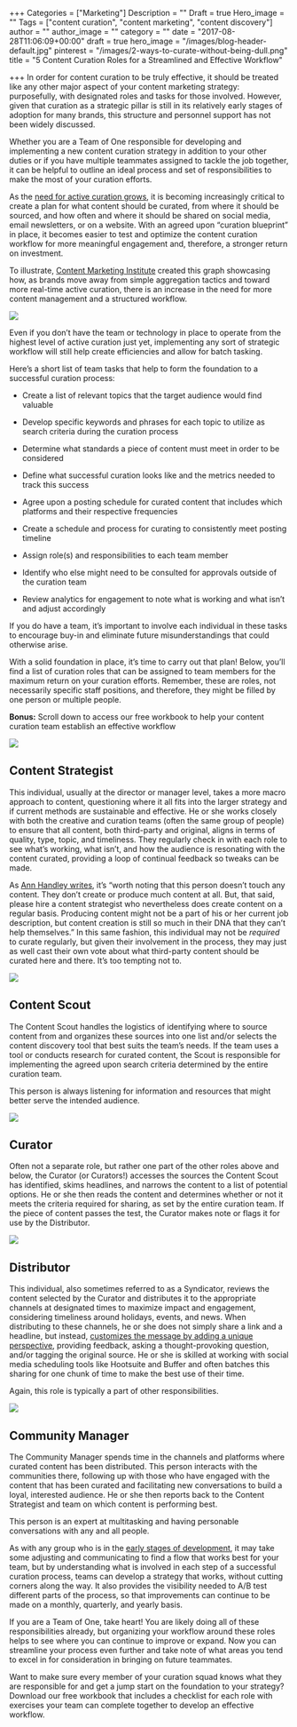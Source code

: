 +++
Categories = ["Marketing"]
Description = ""
Draft = true
Hero_image = ""
Tags = ["content curation", "content marketing", "content discovery"]
author = ""
author_image = ""
category = ""
date = "2017-08-28T11:06:09+00:00"
draft = true
hero_image = "/images/blog-header-default.jpg"
pinterest = "/images/2-ways-to-curate-without-being-dull.png"
title = "5 Content Curation Roles for a Streamlined and Effective Workflow"

+++
In order for content curation to be truly effective, it should be treated like any other major aspect of your content marketing strategy: purposefully, with designated roles and tasks for those involved. However, given that curation as a strategic pillar is still in its relatively early stages of adoption for many brands, this structure and personnel support has not been widely discussed.

Whether you are a Team of One responsible for developing and implementing a new content curation strategy in addition to your other duties or if you have multiple teammates assigned to tackle the job together, it can be helpful to outline an ideal process and set of responsibilities to make the most of your curation efforts.

As the [need for active curation grows](https://upcontent.com/post/content-overload-remedy/), it is becoming increasingly critical to create a plan for what content should be curated, from where it should be sourced, and how often and where it should be shared on social media, email newsletters, or on a website. With an agreed upon “curation blueprint” in place, it becomes easier to test and optimize the content curation workflow for more meaningful engagement and, therefore, a stronger return on investment.

To illustrate, [Content Marketing Institute](http://contentmarketinginstitute.com/2014/07/hiring-new-content-role/?utm_source=upcontent-blog&utm_medium=upcontent-blog-readers&utm_campaign=curation-roles-blog) created this graph showcasing how, as brands move away from simple aggregation tactics and toward more real-time active curation, there is an increase in the need for more content management and a structured workflow.

<a href="http://contentmarketinginstitute.com/2014/07/hiring-new-content-role/?utm_source=upcontent-blog&utm_medium=upcontent-blog-readers&utm_campaign=curation-roles-blog"><img src="http://contentmarketinginstitute.com/2014/07/hiring-new-content-role/?utm_source=upcontent-blog&utm_medium=upcontent-blog-readers&utm_campaign=curation-roles-blog"> </a>

Even if you don’t have the team or technology in place to operate from the highest level of active curation just yet, implementing any sort of strategic workflow will still help create efficiencies and allow for batch tasking.

Here’s a short list of team tasks that help to form the foundation to a successful curation process:

* Create a list of relevant topics that the target audience would find valuable

* Develop specific keywords and phrases for each topic to utilize as search criteria during the curation process

* Determine what standards a piece of content must meet in order to be considered

* Define what successful curation looks like and the metrics needed to track this success

* Agree upon a posting schedule for curated content that includes which platforms and their respective frequencies

* Create a schedule and process for curating to consistently meet posting timeline

* Assign role(s) and responsibilities to each team member

* Identify who else might need to be consulted for approvals outside of the curation team

* Review analytics for engagement to note what is working and what isn’t and adjust accordingly

If you do have a team, it’s important to involve each individual in these tasks to encourage buy-in and eliminate future misunderstandings that could otherwise arise.

With a solid foundation in place, it’s time to carry out that plan! Below, you’ll find a list of curation roles that can be assigned to team members for the maximum return on your curation efforts. Remember, these are roles, not necessarily specific staff positions, and therefore, they might be filled by one person or multiple people.

**Bonus:** Scroll down to access our free workbook to help your content curation team establish an effective workflow

<img src="/uploads/2017/08/28/Group.png" class=" forestry--none forestry--none" style="float: none;">

## Content Strategist

This individual, usually at the director or manager level, takes a more macro approach to content, questioning where it all fits into the larger strategy and if current methods are sustainable and effective. He or she works closely with both the creative and curation teams (often the same group of people) to ensure that all content, both third-party and original, aligns in terms of quality, type, topic, and timeliness. They regularly check in with each role to see what’s working, what isn’t, and how the audience is resonating with the content curated, providing a loop of continual feedback so tweaks can be made.

As [Ann Handley writes](http://www.annhandley.com/2013/10/06/a-simple-content-marketing-org-chart/?utm_source=upcontent-blog&utm_medium=upcontent-blog-readers&utm_campaign=curation-roles-blog), it’s “worth noting that this person doesn’t touch any content. They don’t create or produce much content at all. But, that said, please hire a content strategist who nevertheless does create content on a regular basis. Producing content might not be a part of his or her current job description, but content creation is still so much in their DNA that they can’t help themselves.” In this same fashion, this individual may not be *required* to curate regularly, but given their involvement in the process, they may just as well cast their own vote about what third-party content should be curated here and there. It’s too tempting not to.

<img src="/uploads/2017/08/28/Content%20Scout.png" class=" forestry--none" style="float: none;">

## Content Scout

The Content Scout handles the logistics of identifying where to source content from and organizes these sources into one list and/or selects the content discovery tool that best suits the team’s needs. If the team uses a tool or conducts research for curated content, the Scout is responsible for implementing the agreed upon search criteria determined by the entire curation team.

This person is always listening for information and resources that might better serve the intended audience.

<img src="/uploads/2017/08/28/Curator.png" class=" forestry--none" style="float: none;">

## Curator

Often not a separate role, but rather one part of the other roles above and below, the Curator (or Curators!) accesses the sources the Content Scout has identified, skims headlines, and narrows the content to a list of potential options. He or she then reads the content and determines whether or not it meets the criteria required for sharing, as set by the entire curation team. If the piece of content passes the test, the Curator makes note or flags it for use by the Distributor.

<img src="/uploads/2017/08/28/Distributor.png" class=" forestry--none" style="float: none;">

## Distributor

This individual, also sometimes referred to as a Syndicator, reviews the content selected by the Curator and distributes it to the appropriate channels at designated times to maximize impact and engagement, considering timeliness around holidays, events, and news. When distributing to these channels, he or she does not simply share a link and a headline, but instead, [customizes the message by adding a unique perspective](https://upcontent.com/post/more-efficient-content-curation/), providing feedback, asking a thought-provoking question, and/or tagging the original source. He or she is skilled at working with social media scheduling tools like Hootsuite and Buffer and often batches this sharing for one chunk of time to make the best use of their time.

Again, this role is typically a part of other responsibilities.

<img src="/uploads/2017/08/28/Community%20Manager.png" class=" forestry--none" style="float: none;">

## Community Manager

The Community Manager spends time in the channels and platforms where curated content has been distributed. This person interacts with the communities there, following up with those who have engaged with the content that has been curated and facilitating new conversations to build a loyal, interested audience. He or she then reports back to the Content Strategist and team on which content is performing best.

This person is an expert at multitasking and having personable conversations with any and all people.

As with any group who is in the [early stages of development](https://project-management.com/the-five-stages-of-project-team-development/?utm_source=upcontent-blog&utm_medium=upcontent-blog-readers&utm_campaign=curation-roles-blog), it may take some adjusting and communicating to find a flow that works best for your team, but by understanding what is involved in each step of a successful curation process, teams can develop a strategy that works, without cutting corners along the way. It also provides the visibility needed to A/B test different parts of the process, so that improvements can continue to be made on a monthly, quarterly, and yearly basis.

If you are a Team of One, take heart! You are likely doing all of these responsibilities already, but organizing your workflow around these roles helps to see where you can continue to improve or expand. Now you can streamline your process even further and take note of what areas you tend to excel in for consideration in bringing on future teammates.

Want to make sure every member of your curation squad knows what they are responsible for and get a jump start on the foundation to your strategy? Download our free workbook that includes a checklist for each role with exercises your team can complete together to develop an effective workflow.
